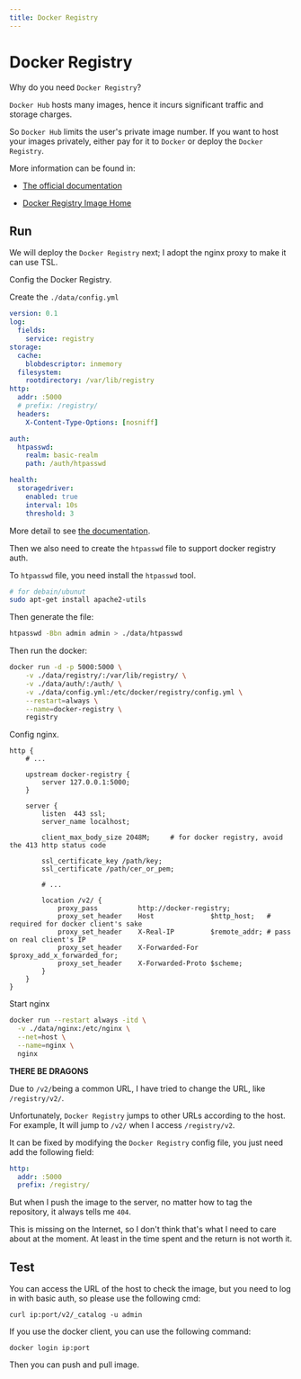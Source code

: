 ```yaml
---
title: Docker Registry 
---
```


# Docker Registry

Why do you need `Docker Registry`?

`Docker Hub` hosts many images, hence it incurs significant traffic and storage charges.

So `Docker Hub` limits the user's private image number. If you want to host your images privately, either pay for it to `Docker` or deploy the `Docker Registry`.

More information can be found in:

- [The official documentation](https://docs.docker.com/registry/)

- [Docker Registry Image Home](https://hub.docker.com/_/registry)

## Run

We will deploy the `Docker Registry` next; I adopt the nginx proxy to make it can use TSL.

Config the Docker Registry.

Create the `./data/config.yml`

```yaml
version: 0.1
log:
  fields:
    service: registry
storage:
  cache:
    blobdescriptor: inmemory
  filesystem:
    rootdirectory: /var/lib/registry
http:
  addr: :5000
  # prefix: /registry/
  headers:
    X-Content-Type-Options: [nosniff]

auth:
  htpasswd:
    realm: basic-realm
    path: /auth/htpasswd

health:
  storagedriver:
    enabled: true
    interval: 10s
    threshold: 3
```

More detail to see [the documentation](https://docs.docker.com/registry/configuration/).

Then we also need to create the `htpasswd` file to support docker registry auth.

To `htpasswd` file, you need install the `htpasswd` tool.

```sh
# for debain/ubunut
sudo apt-get install apache2-utils
```

Then generate the file:

```sh
htpasswd -Bbn admin admin > ./data/htpasswd
```

Then run the docker:

```sh
docker run -d -p 5000:5000 \
    -v ./data/registry/:/var/lib/registry/ \
    -v ./data/auth/:/auth/ \
    -v ./data/config.yml:/etc/docker/registry/config.yml \
    --restart=always \
    --name=docker-registry \
    registry
```

Config nginx.

```nginx
http {
    # ...
    
    upstream docker-registry {
        server 127.0.0.1:5000;
    }
    
    server {
        listen  443 ssl;
        server_name localhost;

        client_max_body_size 2048M;     # for docker registry, avoid the 413 http status code

        ssl_certificate_key /path/key;
        ssl_certificate /path/cer_or_pem;

        # ...
            
        location /v2/ {
            proxy_pass          http://docker-registry;
            proxy_set_header    Host              $http_host;   # required for docker client's sake
            proxy_set_header    X-Real-IP         $remote_addr; # pass on real client's IP
            proxy_set_header    X-Forwarded-For   $proxy_add_x_forwarded_for;
            proxy_set_header    X-Forwarded-Proto $scheme;
        }
    }
}
```

Start nginx

```sh
docker run --restart always -itd \
  -v ./data/nginx:/etc/nginx \
  --net=host \
  --name=nginx \
  nginx
```

**THERE BE DRAGONS**

Due to `/v2/`being a common URL, I have tried to change the URL, like `/registry/v2/`.

Unfortunately, `Docker Registry` jumps to other URLs according to the host. For example, It will jump to `/v2/` when I access `/registry/v2`.

It can be fixed by modifying the `Docker Registry` config file, you just need add the following field:

```yaml
http:
  addr: :5000
  prefix: /registry/
```

But when I push the image to the server, no matter how to tag the repository, it always tells me `404`.

This is missing on the Internet, so I don't think that's what I need to care about at the moment. At least in the time spent and the return is not worth it.

## Test

You can access the URL of the host to check the image, but you need to log in with basic auth, so please use the following cmd:

```
curl ip:port/v2/_catalog -u admin
```

If you use the docker client, you can use the following command:

```
docker login ip:port
```

Then you can push and pull image.